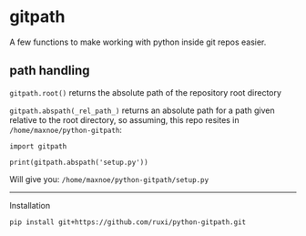 # gitpath

A few functions to make working with python
inside git repos easier.

## path handling

`gitpath.root()` returns the absolute path of the repository root
directory

`gitpath.abspath(_rel_path_)` returns an absolute path for a path given relative to the
root directory,
so assuming, this repo resites in `/home/maxnoe/python-gitpath`:

```{python}
import gitpath

print(gitpath.abspath('setup.py'))
```

Will give you:
`/home/maxnoe/python-gitpath/setup.py`

---

Installation 

```bash
pip install git+https://github.com/ruxi/python-gitpath.git
```
